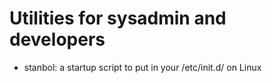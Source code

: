 # Utilities for sysadmin and developers

- stanbol: a startup script to put in your /etc/init.d/ on Linux
